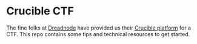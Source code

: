 # Crucible CTF

The fine folks at [Dreadnode](https://www.dreadnode.io/) have provided us their [Crucible platform](https://crucible.dreadnode.io) for a CTF. This repo contains some tips and technical resources to get started.
